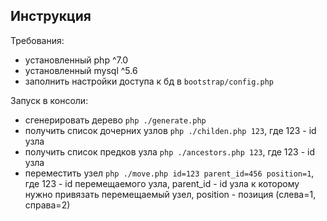 Инструкция
----------

Требования:
  * установленный php ^7.0
  * установленный mysql ^5.6
  * заполнить настройки доступа к бд в `bootstrap/config.php`
  
Запуск в консоли:
  * сгенерировать дерево `php ./generate.php`
  * получить список дочерних узлов `php ./childen.php 123`, где 123 - id узла
  * получить список предков узла `php ./ancestors.php 123`, где 123 - id узла
  * переместить узел `php ./move.php id=123 parent_id=456 position=1`, где 123 -
  id перемещаемого узла, parent_id - id узла к которому нужно привязать
  перемещаемый узел, position - позиция (слева=1, справа=2)
